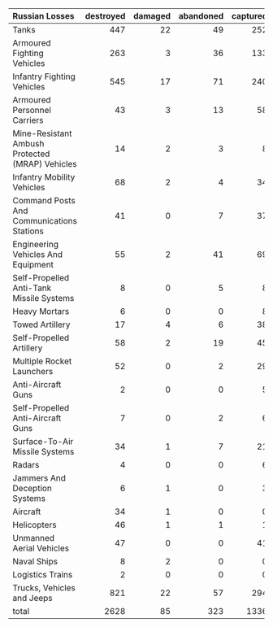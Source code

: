 | Russian Losses                                   |   destroyed |   damaged |   abandoned |   captured |   total |
|:-------------------------------------------------|------------:|----------:|------------:|-----------:|--------:|
| Tanks                                            |         447 |        22 |          49 |        252 |     770 |
| Armoured Fighting Vehicles                       |         263 |         3 |          36 |        133 |     435 |
| Infantry Fighting Vehicles                       |         545 |        17 |          71 |        240 |     873 |
| Armoured Personnel Carriers                      |          43 |         3 |          13 |         58 |     117 |
| Mine-Resistant Ambush Protected  (MRAP) Vehicles |          14 |         2 |           3 |          8 |      27 |
| Infantry Mobility Vehicles                       |          68 |         2 |           4 |         34 |     108 |
| Command Posts And Communications Stations        |          41 |         0 |           7 |         37 |      85 |
| Engineering Vehicles And Equipment               |          55 |         2 |          41 |         69 |     167 |
| Self-Propelled Anti-Tank Missile Systems         |           8 |         0 |           5 |          8 |      21 |
| Heavy Mortars                                    |           6 |         0 |           0 |          8 |      14 |
| Towed Artillery                                  |          17 |         4 |           6 |         38 |      65 |
| Self-Propelled Artillery                         |          58 |         2 |          19 |         45 |     124 |
| Multiple Rocket Launchers                        |          52 |         0 |           2 |         29 |      83 |
| Anti-Aircraft Guns                               |           2 |         0 |           0 |          5 |       7 |
| Self-Propelled Anti-Aircraft Guns                |           7 |         0 |           2 |          6 |      15 |
| Surface-To-Air Missile Systems                   |          34 |         1 |           7 |         21 |      63 |
| Radars                                           |           4 |         0 |           0 |          6 |      10 |
| Jammers And Deception Systems                    |           6 |         1 |           0 |          3 |      10 |
| Aircraft                                         |          34 |         1 |           0 |          0 |      35 |
| Helicopters                                      |          46 |         1 |           1 |          1 |      49 |
| Unmanned Aerial Vehicles                         |          47 |         0 |           0 |         41 |      88 |
| Naval Ships                                      |           8 |         2 |           0 |          0 |      10 |
| Logistics Trains                                 |           2 |         0 |           0 |          0 |       2 |
| Trucks, Vehicles and Jeeps                       |         821 |        22 |          57 |        294 |    1194 |
| total                                            |        2628 |        85 |         323 |       1336 |    4372 |